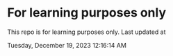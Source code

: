 # For learning purposes only
This repo is for learning purposes only.
Last updated at

Tuesday, December 19, 2023 12:16:14 AM

